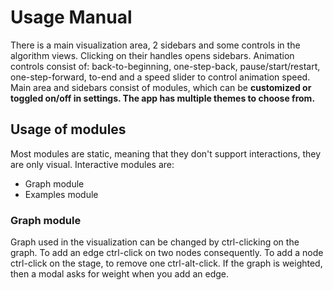 # Usage Manual

There is a main visualization area, 2 sidebars and some controls in the algorithm views. Clicking on their handles opens sidebars. Animation controls consist of: back-to-beginning, one-step-back, pause/start/restart, one-step-forward, to-end and a speed slider to control animation speed. Main area and sidebars consist of modules, which can be **customized or toggled on/off in settings. The app has multiple themes to choose from.**

## Usage of modules

Most modules are static, meaning that they don't support interactions, they are only visual. Interactive modules are:

* Graph module
* Examples module

### Graph module

Graph used in the visualization can be changed by ctrl-clicking on the graph. To add an edge ctrl-click on two nodes consequently. To add a node ctrl-click on the stage, to remove one ctrl-alt-click. If the graph is weighted, then a modal asks for weight when you add an edge.

